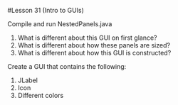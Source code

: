 #Lesson 31 (Intro to GUIs)

Compile and run NestedPanels.java
1. What is different about this GUI on first glance?
2. What is different about how these panels are
sized?
3. What is different about how this GUI is constructed?

Create a GUI that contains the following:
1. JLabel
2. Icon
3. Different colors
